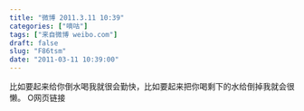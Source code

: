 ```yaml
---
title: "微博 2011.3.11 10:39"
categories: ["嘀咕"]
tags: ["来自微博 weibo.com"]
draft: false
slug: "F86tsm"
date: "2011-03-11 10:39:00"
---
```


<p>比如要起来给你倒水喝我就很会勤快，比如要起来把你喝剩下的水给倒掉我就会很懒。 O网页链接 ​​​​</p>
